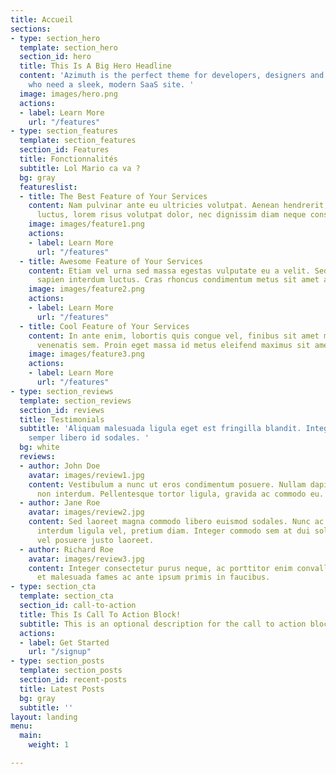 ```yaml
---
title: Accueil
sections:
- type: section_hero
  template: section_hero
  section_id: hero
  title: This Is A Big Hero Headline
  content: 'Azimuth is the perfect theme for developers, designers and entrepreneurs
    who need a sleek, modern SaaS site. '
  image: images/hero.png
  actions:
  - label: Learn More
    url: "/features"
- type: section_features
  template: section_features
  section_id: Features
  title: Fonctionnalités
  subtitle: Lol Mario ca va ?
  bg: gray
  featureslist:
  - title: The Best Feature of Your Services
    content: Nam pulvinar ante eu ultricies volutpat. Aenean hendrerit, eros sed aliquet
      luctus, lorem risus volutpat dolor, nec dignissim diam neque consequat ex.
    image: images/feature1.png
    actions:
    - label: Learn More
      url: "/features"
  - title: Awesome Feature of Your Services
    content: Etiam vel urna sed massa egestas vulputate eu a velit. Sed ut nisl nec
      sapien interdum luctus. Cras rhoncus condimentum metus sit amet auctor.
    image: images/feature2.png
    actions:
    - label: Learn More
      url: "/features"
  - title: Cool Feature of Your Services
    content: In ante enim, lobortis quis congue vel, finibus sit amet mi. Aenean quis
      venenatis sem. Proin eget massa id metus eleifend maximus sit amet nec urna.
    image: images/feature3.png
    actions:
    - label: Learn More
      url: "/features"
- type: section_reviews
  template: section_reviews
  section_id: reviews
  title: Testimonials
  subtitle: 'Aliquam malesuada ligula eget est fringilla blandit. Integer finibus
    semper libero id sodales. '
  bg: white
  reviews:
  - author: John Doe
    avatar: images/review1.jpg
    content: Vestibulum a nunc ut eros condimentum posuere. Nullam dapibus quis nunc
      non interdum. Pellentesque tortor ligula, gravida ac commodo eu.
  - author: Jane Roe
    avatar: images/review2.jpg
    content: Sed laoreet magna commodo libero euismod sodales. Nunc ac libero convallis,
      interdum ligula vel, pretium diam. Integer commodo sem at dui sollicitudin,
      vel posuere justo laoreet.
  - author: Richard Roe
    avatar: images/review3.jpg
    content: Integer consectetur purus neque, ac porttitor enim convallis vitae. Interdum
      et malesuada fames ac ante ipsum primis in faucibus.
- type: section_cta
  template: section_cta
  section_id: call-to-action
  title: This Is Call To Action Block!
  subtitle: This is an optional description for the call to action block.
  actions:
  - label: Get Started
    url: "/signup"
- type: section_posts
  template: section_posts
  section_id: recent-posts
  title: Latest Posts
  bg: gray
  subtitle: ''
layout: landing
menu:
  main:
    weight: 1

---
```

